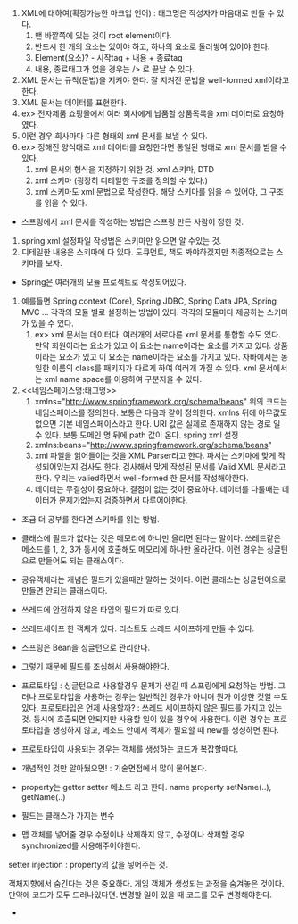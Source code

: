 



1. XML에 대하여(확장가능한 마크업 언어) : 태그명은 작성자가 마음대로 만들 수 있다. 
   1. 맨 바깥쪽에 있는 것이 root element이다. 
   2. 반드시 한 개의 요소는 있어야 하고, 하나의 요소로 둘러쌓여 있어야 한다.
   3. Element(요소)? - 시작tag + 내용 + 종료tag
   4. 내용, 종료태그가 없을 경우는 /> 로 끝날 수 있다. 
2. XML 문서는 규칙(문법)을 지켜야 한다. 잘 지켜진 문법을 well-formed xml이라고 한다.
3. XML 문서는 데이터를 표현한다. 
4. ex> 전자제품 쇼핑몰에서 여러 회사에게 납품할 상품목록을 xml 데이터로 요청하였다.
5. 이런 경우 회사마다 다른 형태의 xml 문서를 보낼 수 있다. 
6. ex> 정해진 양식대로 xml 데이터를 요청한다면 통일된 형태로 xml 문서를 받을 수 있다. 
   1. xml 문서의 형식을 지정하기 위한 것. xml 스키마, DTD
   2. xml 스키마 (굉장히 디테일한 구조를 정의할 수 있다.) 
   3. xml 스키마도 xml 문법으로 작성한다. 해당 스키마를 읽을 수 있어야, 그 구조를 읽을 수 있다. 



* 스프링에서 xml 문서를 작성하는 방법은 스프링 만든 사람이 정한 것. 

1. spring xml 설정파일 작성법은 스키마만 읽으면 알 수있는 것. 
2. 디테일한 내용은 스키마에 다 있다. 도큐먼트, 책도 봐야하겠지만 최종적으로는 스키마를 보자. 



* Spring은 여러개의 모듈 프로젝트로 작성되어있다. 

1. 예를들면 Spring context (Core), Spring JDBC, Spring Data JPA, Spring MVC ... 각각의 모듈 별로 설정하는 방법이 있다. 각각의 모듈마다 제공하는 스키마가 있을 수 있다. 
   1. ex> xml 문서는 데이터다. 여러개의 서로다른 xml 문서를 통합할 수도 있다. 만약 회원이라는 요소가 있고 이 요소는 name이라는 요소를 가지고 있다. 상품이라는 요소가 있고 이 요소는 name이라는 요소를 가지고 있다. 자바에서는 동일한 이름의 class를 패키지가 다르게 하여 여러개 가질 수 있다. xml 문서에서는 xml name space를 이용하여 구분지을 수 있다. 
2. <<네임스페이스명:태그명>>
   1. xmlns="http://www.springframework.org/schema/beans" 위의 코드는 네임스페이스를 정의한다. 보통은 다음과 같이 정의한다. xmlns 뒤에 아무값도 없으면 기본 네임스페이스라고 한다. URI 값은 실제로 존재하지 않는 경로 일 수 있다. 보통 도메인 명 뒤에 path 값이 온다. spring xml 설정
   2. xmlns:beans="http://www.springframework.org/schema/beans"
   3. xml 파일을 읽어들이는 것을 XML Parser라고 한다. 파서는 스키마에 맞게 작성되어있는지 검사도 한다. 검사해서 맞게 작성된 문서를 Valid XML 문서라고 한다. 우리는 valied하면서 well-formed 한 문서를 작성해야한다.
   4. 데이터는 무결성이 중요하다. 결점이 없는 것이 중요하다. 데이터를 다룰때는 데이터가 문제가없는지 검증하면서 다루어야한다. 



* 조금 더 공부를 한다면 스키마를 읽는 방법.



* 클래스에 필드가 없다는 것은 메모리에 하나만 올리면 된다는 말이다. 쓰레드같은 메소드를 1, 2, 3가 동시에 호출해도 메모리에 하나만 올라간다. 이런 경우는 싱글턴으로 만들어도 되는 클래스이다. 
* 공유객체라는 개념은 필드가 있을때만 말하는 것이다. 이런 클래스는 싱글턴이으로 만들면 안되는 클래스이다. 
* 쓰레드에 안전하지 않은 타입의 필드가 따로 있다. 
* 쓰레드세이프 한 객체가 있다. 리스트도 스레드 세이프하게 만들 수 있다. 

* 스프링은 Bean을 싱글턴으로 관리한다.
* 그렇기 때문에 필드를 조심해서 사용해야한다. 
* 프로토타입 : 싱글턴으로 사용할경우 문제가 생길 때 스프링에게 요청하는 방법. 그러나 프로토타입을 사용하는 경우는 일반적인 경우가 아니며 뭔가 이상한 것일 수도 있다. 프로토타입은 언제 사용할까? : 쓰레드 세이프하지 않은 필드를 가지고 있는 것. 동시에 호출되면 안되지만 사용할 일이 있을 경우에 사용한다. 이런 경우는 프로토타입을 생성하지 않고, 메소드 안에서 객체가 필요할 때 new를 생성하면 된다. 
* 프로토타입이 사용되는 경우는 객체를 생성하는 코드가 복잡할때다. 
* 개념적인 것만 알아뒀으면! : 기술면접에서 많이 물어본다. 



* property는 getter setter 메소드 라고 한다. name property setName(..), getName(..)
* 필드는 클래스가 가지는 변수

* 맵 객체를 넣어줄 경우 수정이나 삭제하지 않고, 수정이나 삭제할 경우 synchronized를 사용해주어야한다. 



setter injection : property의 값을 넣어주는 것.

객체지향에서 숨긴다는 것은 중요하다. 게임 객체가 생성되는 과정을 숨겨놓은 것이다. 만약에 코드가 모두 드러나있다면. 변경할 일이 있을 때 코드를 모두 변경해야한다. 



* 